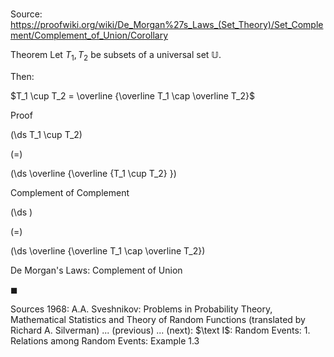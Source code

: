 # 

Source: https://proofwiki.org/wiki/De_Morgan%27s_Laws_(Set_Theory)/Set_Complement/Complement_of_Union/Corollary

Theorem
Let $T_1, T_2$ be subsets of a universal set $\mathbb U$.

Then:

$T_1 \cup T_2 = \overline {\overline T_1 \cap \overline T_2}$


Proof













\(\ds T_1 \cup T_2\)

\(=\)







\(\ds \overline {\overline {T_1 \cup T_2} }\)





Complement of Complement














\(\ds \)

\(=\)







\(\ds \overline {\overline T_1 \cap \overline T_2}\)





De Morgan's Laws: Complement of Union



$\blacksquare$


Sources
1968: A.A. Sveshnikov: Problems in Probability Theory, Mathematical Statistics and Theory of Random Functions (translated by Richard A. Silverman) ... (previous) ... (next): $\text I$: Random Events: $1$. Relations among Random Events: Example $1.3$




